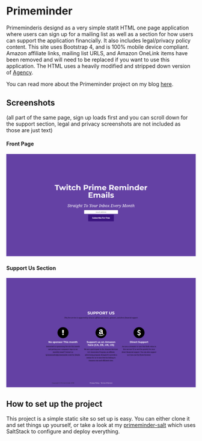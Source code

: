 Primeminder
===========

Primeminderis designd as a very simple statit HTML one page application
where users can sign up for a mailing list as well as a section for how users
can support the application financially. It also includes
legal/privacy policy content. This site uses Bootstrap 4, and is 100%
mobile device compliant. Amazon affiliate links, mailing list URLS, and Amazon
OneLink items have been removed and will need to be replaced if you want to
use this application. The HTML uses a heavily modified and stripped down
version of [Agency](https://startbootstrap.com/template-overviews/agency/).

You can read more about the Primeminder project on my blog
[here](https://hungryadmin.com/primeminder-post-mortem.html).

Screenshots
-----------

(all part of the same page, sign up loads first and you can scroll
down for the support section, legal and privacy screenshots are not included
as those are just text)

#### Front Page

![alt text](https://raw.githubusercontent.com/gravyboat/primeminder/master/preview_images/primeminder_sign_up.PNG "Front Page")

#### Support Us Section

![alt text](https://raw.githubusercontent.com/gravyboat/primeminder/master/preview_images/primeminder_support.PNG "Support Us")

How to set up the project
-------------------------

This project is a simple static site so set up is easy. You can either clone
it and set things up yourself, or take a look at my
[primeminder-salt](https://github.com/gravyboat/primeminder-salt) which uses
SaltStack to configure and deploy everything.
